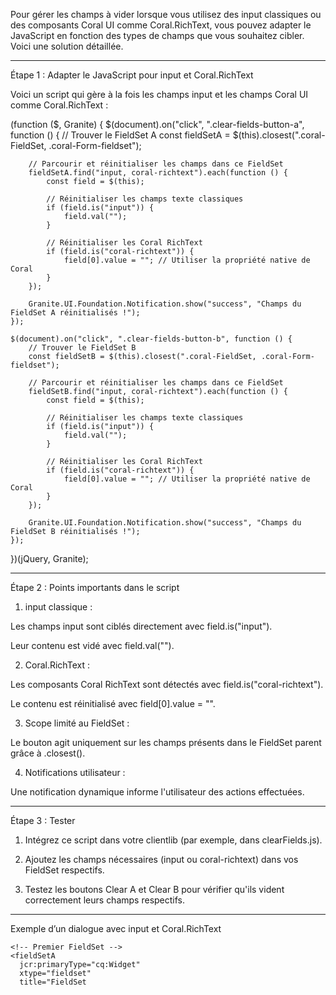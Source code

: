 Pour gérer les champs à vider lorsque vous utilisez des input classiques ou des composants Coral UI comme Coral.RichText, vous pouvez adapter le JavaScript en fonction des types de champs que vous souhaitez cibler. Voici une solution détaillée.


---

Étape 1 : Adapter le JavaScript pour input et Coral.RichText

Voici un script qui gère à la fois les champs input et les champs Coral UI comme Coral.RichText :

(function ($, Granite) {
    $(document).on("click", ".clear-fields-button-a", function () {
        // Trouver le FieldSet A
        const fieldSetA = $(this).closest(".coral-FieldSet, .coral-Form-fieldset");

        // Parcourir et réinitialiser les champs dans ce FieldSet
        fieldSetA.find("input, coral-richtext").each(function () {
            const field = $(this);

            // Réinitialiser les champs texte classiques
            if (field.is("input")) {
                field.val("");
            }

            // Réinitialiser les Coral RichText
            if (field.is("coral-richtext")) {
                field[0].value = ""; // Utiliser la propriété native de Coral
            }
        });

        Granite.UI.Foundation.Notification.show("success", "Champs du FieldSet A réinitialisés !");
    });

    $(document).on("click", ".clear-fields-button-b", function () {
        // Trouver le FieldSet B
        const fieldSetB = $(this).closest(".coral-FieldSet, .coral-Form-fieldset");

        // Parcourir et réinitialiser les champs dans ce FieldSet
        fieldSetB.find("input, coral-richtext").each(function () {
            const field = $(this);

            // Réinitialiser les champs texte classiques
            if (field.is("input")) {
                field.val("");
            }

            // Réinitialiser les Coral RichText
            if (field.is("coral-richtext")) {
                field[0].value = ""; // Utiliser la propriété native de Coral
            }
        });

        Granite.UI.Foundation.Notification.show("success", "Champs du FieldSet B réinitialisés !");
    });
})(jQuery, Granite);


---

Étape 2 : Points importants dans le script

1. input classique :

Les champs input sont ciblés directement avec field.is("input").

Leur contenu est vidé avec field.val("").



2. Coral.RichText :

Les composants Coral RichText sont détectés avec field.is("coral-richtext").

Le contenu est réinitialisé avec field[0].value = "".



3. Scope limité au FieldSet :

Le bouton agit uniquement sur les champs présents dans le FieldSet parent grâce à .closest().



4. Notifications utilisateur :

Une notification dynamique informe l'utilisateur des actions effectuées.





---

Étape 3 : Tester

1. Intégrez ce script dans votre clientlib (par exemple, dans clearFields.js).


2. Ajoutez les champs nécessaires (input ou coral-richtext) dans vos FieldSet respectifs.


3. Testez les boutons Clear A et Clear B pour vérifier qu'ils vident correctement leurs champs respectifs.




---

Exemple d’un dialogue avec input et Coral.RichText

<content jcr:primaryType="cq:DialogContent">
  <items jcr:primaryType="cq:WidgetCollection">
    
    <!-- Premier FieldSet -->
    <fieldSetA
      jcr:primaryType="cq:Widget"
      xtype="fieldset"
      title="FieldSet

